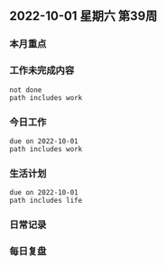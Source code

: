 
##  2022-10-01 星期六 第39周 

### 本月重点

### 工作未完成内容
```tasks
not done
path includes work
```


### 今日工作


```tasks
due on 2022-10-01
path includes work
```





### 生活计划
```tasks
due on 2022-10-01
path includes life
```




### 日常记录




### 每日复盘




